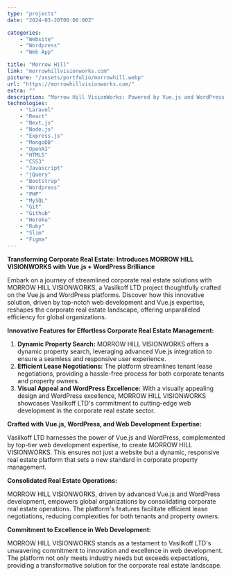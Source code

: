```yaml
---
type: "projects"
date: "2024-03-20T00:00:00Z"

categories: 
    - "Website"
    - "Wordpress"
    - "Web App"

title: "Morrow Hill"
link: "morrowhillvisionworks.com"
picture: "/assets/portfolio/morrowhill.webp"
url: "https://morrowhillvisionworks.com/"
extra: ""
description: "Morrow Hill VisionWorks: Powered by Vue.js and WordPress, we create seamless online experiences for premier global organizations."
technologies: 
    - "Laravel"
    - "React"
    - "Next.js"
    - "Node.js"
    - "Express.js"
    - "MongoDB"
    - "OpenAI"
    - "HTML5"
    - "CSS3"
    - "Javascript"
    - "jQuery"
    - "Bootstrap"
    - "Wordpress"
    - "PHP"
    - "MySQL"
    - "Git"
    - "Github"
    - "Heroku"
    - "Ruby"
    - "Slim"
    - "Figma"
---
```

**Transforming Corporate Real Estate: Introduces MORROW HILL VISIONWORKS with Vue.js + WordPress Brilliance**

Embark on a journey of streamlined corporate real estate solutions with MORROW HILL VISIONWORKS, a Vasilkoff LTD project thoughtfully crafted on the Vue.js and WordPress platforms. Discover how this innovative solution, driven by top-notch web development and Vue.js expertise, reshapes the corporate real estate landscape, offering unparalleled efficiency for global organizations.

**Innovative Features for Effortless Corporate Real Estate Management:**

1. **Dynamic Property Search:** MORROW HILL VISIONWORKS offers a dynamic property search, leveraging advanced Vue.js integration to ensure a seamless and responsive user experience.
2. **Efficient Lease Negotiations:** The platform streamlines tenant lease negotiations, providing a hassle-free process for both corporate tenants and property owners.
3. **Visual Appeal and WordPress Excellence:** With a visually appealing design and WordPress excellence, MORROW HILL VISIONWORKS showcases Vasilkoff LTD's commitment to cutting-edge web development in the corporate real estate sector.

**Crafted with Vue.js, WordPress, and Web Development Expertise:**

Vasilkoff LTD harnesses the power of Vue.js and WordPress, complemented by top-tier web development expertise, to create MORROW HILL VISIONWORKS. This ensures not just a website but a dynamic, responsive real estate platform that sets a new standard in corporate property management.

**Consolidated Real Estate Operations:**

MORROW HILL VISIONWORKS, driven by advanced Vue.js and WordPress development, empowers global organizations by consolidating corporate real estate operations. The platform's features facilitate efficient lease negotiations, reducing complexities for both tenants and property owners.

**Commitment to Excellence in Web Development:**

MORROW HILL VISIONWORKS stands as a testament to Vasilkoff LTD's unwavering commitment to innovation and excellence in web development. The platform not only meets industry needs but exceeds expectations, providing a transformative solution for the corporate real estate landscape.
